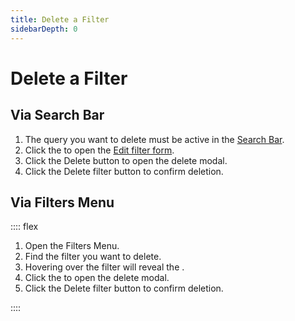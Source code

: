 ```yaml
---
title: Delete a Filter
sidebarDepth: 0
---
```


# Delete a Filter

## Via Search Bar

<GsfSearchBar
  variant="repo"
  width="100%"/>

1. The query you want to delete must be active in the [Search Bar](/elements/search-bar/).
1. Click the <GsfIcon icon="heart"/> to open the [Edit filter form](/elements/filter-form/edit-filter).
1. Click the <GsfButton theme="error" sm>Delete</GsfButton> button to open the delete modal.
1. Click the <GsfButton theme="error" sm>Delete filter</GsfButton> button to confirm deletion.

## Via Filters Menu

:::: flex
1. Open the <router-link to="/elements/filters-menu/">Filters Menu</router-link>.
1. Find the filter you want to delete.
1. Hovering over the filter will reveal the <GsfIcon icon="trash" color="#CB2431"/>.
1. Click the <GsfIcon icon="trash" color="#CB2431"/> to open the delete modal.
1. Click the  <GsfButton theme="error" sm>Delete filter</GsfButton> button to confirm deletion.

<GsfFiltersMenu width="100%"/>
::::
